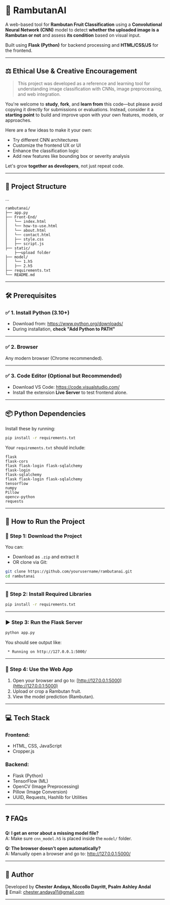 # 🍈 RambutanAI

A web-based tool for **Rambutan Fruit Classification** using a **Convolutional Neural Network (CNN)** model to detect **whether the uploaded image is a Rambutan or not** and assess **its condition** based on visual input.

Built using **Flask (Python)** for backend processing and **HTML/CSS/JS** for the frontend.

---

## ⚖️ Ethical Use & Creative Encouragement

> This project was developed as a reference and learning tool for understanding image classification with CNNs, image preprocessing, and web integration.

You're welcome to **study**, **fork**, and **learn from** this code—but please avoid copying it directly for submissions or evaluations. Instead, consider it a **starting point** to build and improve upon with your own features, models, or approaches.

Here are a few ideas to make it your own:
- Try different CNN architectures
- Customize the frontend UX or UI
- Enhance the classification logic
- Add new features like bounding box or severity analysis

Let's grow **together as developers**, not just repeat code.

---

## 📁 Project Structure
...

```
rambutanai/
├── app.py
├── Front-End/
│   └── index.html
│   └── how-to-use.html
│   └── about.html
│   └── contact.html
│   ├── style.css
│   ├── script.js
├── static/
    ├──upload folder
├── model/
│   └── 1.h5
│   ├── 2.h5
├── requirements.txt
└── README.md
```

---

## 🛠️ Prerequisites

### ✅ 1. Install Python (3.10+)

- Download from: https://www.python.org/downloads/
- During installation, **check "Add Python to PATH"**

---

### ✅ 2. Browser

Any modern browser (Chrome recommended).

---

### ✅ 3. Code Editor (Optional but Recommended)

- Download VS Code: https://code.visualstudio.com/
- Install the extension **Live Server** to test frontend alone.

---

## 📦 Python Dependencies

Install these by running:

```bash
pip install -r requirements.txt
```

Your `requirements.txt` should include:

```
flask
flask-cors
flask flask-login flask-sqlalchemy
flask-login
flask-sqlalchemy
flask flask-login flask-sqlalchemy
tensorflow
numpy
Pillow
opencv-python
requests
```

---

## 🚀 How to Run the Project

### 📅 Step 1: Download the Project

You can:
- Download as `.zip` and extract it
- OR clone via Git:

```bash
git clone https://github.com/yourusername/rambutanai.git
cd rambutanai
```

---

### 🐍 Step 2: Install Required Libraries

```bash
pip install -r requirements.txt
```

---

### ▶️ Step 3: Run the Flask Server

```bash
python app.py
```

You should see output like:

```
 * Running on http://127.0.0.1:5000/
```

---

### 🌱 Step 4: Use the Web App

1. Open your browser and go to: [http://127.0.0.1:5000](http://127.0.0.1:5000)
2. Upload or crop a Rambutan fruit.
3. View the model prediction (Rambutan).

---

## 💻 Tech Stack

### Frontend:
- HTML, CSS, JavaScript
- Cropper.js

### Backend:
- Flask (Python)
- TensorFlow (ML)
- OpenCV (Image Preprocessing)
- Pillow (Image Conversion)
- UUID, Requests, Hashlib for Utilities

---

## ❓ FAQs

**Q: I get an error about a missing model file?**  
A: Make sure `cnn_model.h5` is placed inside the `model/` folder.

**Q: The browser doesn’t open automatically?**  
A: Manually open a browser and go to: http://127.0.0.1:5000/

---

## 👤 Author

Developed by **Chester Andaya, Niccollo Dayritt, Psalm Ashley Andal**  
📧 Email: chester.andaya11@gmail.com

---
